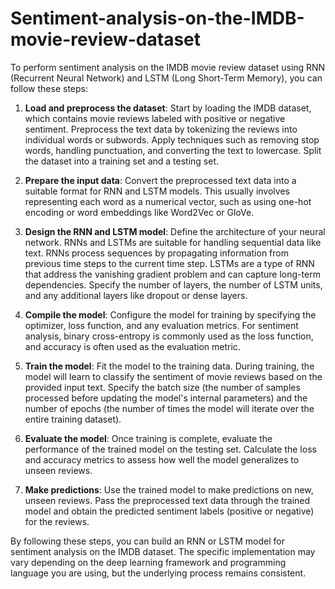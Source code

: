 # Sentiment-analysis-on-the-IMDB-movie-review-dataset



To perform sentiment analysis on the IMDB movie review dataset using RNN (Recurrent Neural Network) and LSTM (Long Short-Term Memory), you can follow these steps:

1. **Load and preprocess the dataset**: Start by loading the IMDB dataset, which contains movie reviews labeled with positive or negative sentiment. Preprocess the text data by tokenizing the reviews into individual words or subwords. Apply techniques such as removing stop words, handling punctuation, and converting the text to lowercase. Split the dataset into a training set and a testing set.

2. **Prepare the input data**: Convert the preprocessed text data into a suitable format for RNN and LSTM models. This usually involves representing each word as a numerical vector, such as using one-hot encoding or word embeddings like Word2Vec or GloVe.

3. **Design the RNN and LSTM model**: Define the architecture of your neural network. RNNs and LSTMs are suitable for handling sequential data like text. RNNs process sequences by propagating information from previous time steps to the current time step. LSTMs are a type of RNN that address the vanishing gradient problem and can capture long-term dependencies. Specify the number of layers, the number of LSTM units, and any additional layers like dropout or dense layers.

4. **Compile the model**: Configure the model for training by specifying the optimizer, loss function, and any evaluation metrics. For sentiment analysis, binary cross-entropy is commonly used as the loss function, and accuracy is often used as the evaluation metric.

5. **Train the model**: Fit the model to the training data. During training, the model will learn to classify the sentiment of movie reviews based on the provided input text. Specify the batch size (the number of samples processed before updating the model's internal parameters) and the number of epochs (the number of times the model will iterate over the entire training dataset).

6. **Evaluate the model**: Once training is complete, evaluate the performance of the trained model on the testing set. Calculate the loss and accuracy metrics to assess how well the model generalizes to unseen reviews.

7. **Make predictions**: Use the trained model to make predictions on new, unseen reviews. Pass the preprocessed text data through the trained model and obtain the predicted sentiment labels (positive or negative) for the reviews.

By following these steps, you can build an RNN or LSTM model for sentiment analysis on the IMDB dataset. The specific implementation may vary depending on the deep learning framework and programming language you are using, but the underlying process remains consistent.


